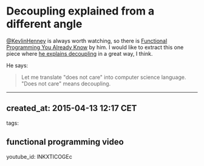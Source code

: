 # Decoupling explained from a different angle

[@KevlinHenney] is always worth watching, so there is [Functional Programming You Already Know][43] by him.
I would like to extract this one piece where [he explains decoupling][44] in a great way, I think.

He says:

> Let me translate "does not care" into computer science language. "Does not care" means decoupling.

[@KevlinHenney]: https://twitter.com/kevlinhenney
[43]: https://www.youtube.com/watch?v=lNKXTlCOGEc
[44]: https://www.youtube.com/watch?v=lNKXTlCOGEc&feature=youtu.be&t=1485

---
created_at: 2015-04-13 12:17 CET
---
tags:

functional
programming
video
---
youtube_id: lNKXTlCOGEc
